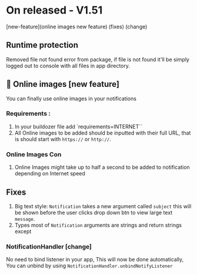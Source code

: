 # On released - V1.51
[new-feature](online images new feature)
(fixes) 
(change)
## Runtime protection
Removed file not found error from package, if file is not found it'll be simply logged out to console with all files in app directory.
## 🥳 Online images [new feature]
You can finally use online images in your notifications
### Requirements :
1. In your buildozer file add `requirements=INTERNET``
2. All Online images to be added should be inputted with their full URL, that is should start with `https://` or `http://`.
### Online Images Con
1. Online Images might take up to half a second to be added to notification depending on Internet speed
## Fixes
1. Big text style: `Notification` takes a new argument called `subject` this will be shown before the user clicks drop down btn to view large text `message`.
2. Types most of `Notification` arguments are strings and return strings except

### NotificationHandler [change]
No need to bind listener in your app, This will now be done automatically, You can unbind by using `NotificationHandler.unbindNotifyListener` 
